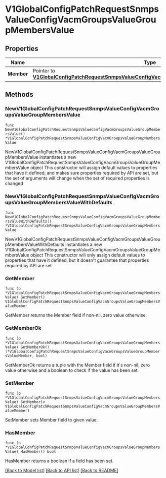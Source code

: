 # V1GlobalConfigPatchRequestSnmpsValueConfigVacmGroupsValueGroupMembersValue

## Properties

Name | Type | Description | Notes
------------ | ------------- | ------------- | -------------
**Member** | Pointer to [**V1GlobalConfigPatchRequestSnmpsValueConfigVacmGroupsValueGroupMembersValueMember**](V1GlobalConfigPatchRequestSnmpsValueConfigVacmGroupsValueGroupMembersValueMember.md) |  | [optional] 

## Methods

### NewV1GlobalConfigPatchRequestSnmpsValueConfigVacmGroupsValueGroupMembersValue

`func NewV1GlobalConfigPatchRequestSnmpsValueConfigVacmGroupsValueGroupMembersValue() *V1GlobalConfigPatchRequestSnmpsValueConfigVacmGroupsValueGroupMembersValue`

NewV1GlobalConfigPatchRequestSnmpsValueConfigVacmGroupsValueGroupMembersValue instantiates a new V1GlobalConfigPatchRequestSnmpsValueConfigVacmGroupsValueGroupMembersValue object
This constructor will assign default values to properties that have it defined,
and makes sure properties required by API are set, but the set of arguments
will change when the set of required properties is changed

### NewV1GlobalConfigPatchRequestSnmpsValueConfigVacmGroupsValueGroupMembersValueWithDefaults

`func NewV1GlobalConfigPatchRequestSnmpsValueConfigVacmGroupsValueGroupMembersValueWithDefaults() *V1GlobalConfigPatchRequestSnmpsValueConfigVacmGroupsValueGroupMembersValue`

NewV1GlobalConfigPatchRequestSnmpsValueConfigVacmGroupsValueGroupMembersValueWithDefaults instantiates a new V1GlobalConfigPatchRequestSnmpsValueConfigVacmGroupsValueGroupMembersValue object
This constructor will only assign default values to properties that have it defined,
but it doesn't guarantee that properties required by API are set

### GetMember

`func (o *V1GlobalConfigPatchRequestSnmpsValueConfigVacmGroupsValueGroupMembersValue) GetMember() V1GlobalConfigPatchRequestSnmpsValueConfigVacmGroupsValueGroupMembersValueMember`

GetMember returns the Member field if non-nil, zero value otherwise.

### GetMemberOk

`func (o *V1GlobalConfigPatchRequestSnmpsValueConfigVacmGroupsValueGroupMembersValue) GetMemberOk() (*V1GlobalConfigPatchRequestSnmpsValueConfigVacmGroupsValueGroupMembersValueMember, bool)`

GetMemberOk returns a tuple with the Member field if it's non-nil, zero value otherwise
and a boolean to check if the value has been set.

### SetMember

`func (o *V1GlobalConfigPatchRequestSnmpsValueConfigVacmGroupsValueGroupMembersValue) SetMember(v V1GlobalConfigPatchRequestSnmpsValueConfigVacmGroupsValueGroupMembersValueMember)`

SetMember sets Member field to given value.

### HasMember

`func (o *V1GlobalConfigPatchRequestSnmpsValueConfigVacmGroupsValueGroupMembersValue) HasMember() bool`

HasMember returns a boolean if a field has been set.


[[Back to Model list]](../README.md#documentation-for-models) [[Back to API list]](../README.md#documentation-for-api-endpoints) [[Back to README]](../README.md)


